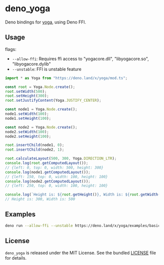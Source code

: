 # deno_yoga

Deno bindings for [yoga](https://github.com/facebook/yoga), using Deno FFI.

## Usage

flags:

- `--allow-ffi`: Requires ffi access to "yogacore.dll", "libyogacore.so", "libyogacore.dylib"
- `--unstable`: FFI is unstable feature

```ts
import * as Yoga from "https://deno.land/x/yoga/mod.ts";

const root = Yoga.Node.create();
root.setWidth(500);
root.setHeight(300);
root.setJustifyContent(Yoga.JUSTIFY_CENTER);

const node1 = Yoga.Node.create();
node1.setWidth(100);
node1.setHeight(100);

const node2 = Yoga.Node.create();
node2.setWidth(100);
node2.setHeight(100);

root.insertChild(node1, 0);
root.insertChild(node2, 1);

root.calculateLayout(500, 300, Yoga.DIRECTION_LTR);
console.log(root.getComputedLayout());
// {left: 0, top: 0, width: 500, height: 300}
console.log(node1.getComputedLayout());
// {left: 150, top: 0, width: 100, height: 100}
console.log(node2.getComputedLayout());
// {left: 250, top: 0, width: 100, height: 100}

console.log(`Height is: ${root.getHeight()}, Width is: ${root.getWidth()}`);
// Height is: 300, Width is: 500
```

## Examples

```bash
deno run --allow-ffi --unstable https://deno.land/x/yoga/examples/basic.ts
```

## License

`deno_yoga` is released under the MIT License. See the bundled [LICENSE](./LICENSE) file for details.

